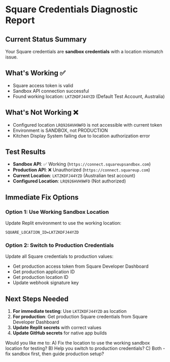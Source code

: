 # Square Credentials Diagnostic Report

## Current Status Summary
Your Square credentials are **sandbox credentials** with a location mismatch issue.

## What's Working ✅
- Square access token is valid
- Sandbox API connection successful
- Found working location: `LKTZKDFJ44YZD` (Default Test Account, Australia)

## What's Not Working ❌
- Configured location `LRQ926HVH9WFD` is not accessible with current token
- Environment is SANDBOX, not PRODUCTION
- Kitchen Display System failing due to location authorization error

## Test Results
- **Sandbox API**: ✅ Working (`https://connect.squareupsandbox.com`)
- **Production API**: ❌ Unauthorized (`https://connect.squareup.com`)
- **Current Location**: `LKTZKDFJ44YZD` (Australian test account)
- **Configured Location**: `LRQ926HVH9WFD` (Not authorized)

## Immediate Fix Options

### Option 1: Use Working Sandbox Location
Update Replit environment to use the working location:
```
SQUARE_LOCATION_ID=LKTZKDFJ44YZD
```

### Option 2: Switch to Production Credentials
Update all Square credentials to production values:
- Get production access token from Square Developer Dashboard
- Get production application ID
- Get production location ID
- Update webhook signature key

## Next Steps Needed
1. **For immediate testing**: Use `LKTZKDFJ44YZD` as location
2. **For production**: Get production Square credentials from Square Developer Dashboard
3. **Update Replit secrets** with correct values
4. **Update GitHub secrets** for native app builds

Would you like me to:
A) Fix the location to use the working sandbox location for testing?
B) Help you switch to production credentials?
C) Both - fix sandbox first, then guide production setup?
